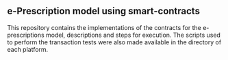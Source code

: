 ## e-Prescription model using smart-contracts

This repository contains the implementations of the contracts for the e-prescriptions model, descriptions and steps for execution. The scripts used to perform the transaction tests were also made available in the directory of each platform.
